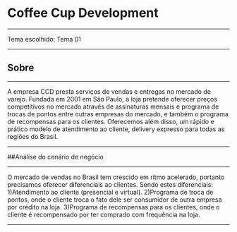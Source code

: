 # Coffee Cup Development
****
Tema escolhido: Tema 01
****

## Sobre

***
A empresa CCD presta serviços de vendas e entregas no mercado de varejo.
Fundada em 2001 em São Paulo, a loja pretende oferecer preços competitivos no mercado através de assinaturas mensais e programa de
trocas de pontos entre outras empresas do mercado, e também o programa de recompensas para os clientes.
Oferecemos além disso, um rápido e prático modelo de  atendimento ao cliente, delivery expresso para todas as regiões do Brasil.
****

##Análise do cenário de negócio
****
O mercado de vendas no Brasil tem crescido em ritmo acelerado, portanto precisamos oferecer diferenciais ao clientes.
Sendo estes diferenciais:
1)Atendimento ao cliente (presencial e virtual).
2)Programa de troca de pontos, onde o cliente troca o fato dele ser consumidor de outra empresa por crédito na loja.
3)Programa de recompensas para os clientes, onde o cliente é recompensado por ter comprado com frequência na loja.

****





